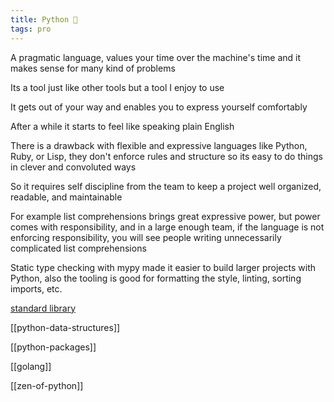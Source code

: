 ```yaml
---
title: Python 🐍
tags: pro
---
```


A pragmatic language, values your time over the machine's time and it makes sense for many kind of problems 

Its a tool just like other tools but a tool I enjoy to use

It gets out of your way and enables you to express yourself comfortably 

After a while it starts to feel like speaking plain English

There is a drawback with flexible and expressive languages like Python, Ruby, or Lisp, they don't enforce rules and structure so its easy to do things in clever and convoluted ways 

So it requires self discipline from the team to keep a project well organized, readable, and maintainable 

For example list comprehensions brings great expressive power, but power comes with responsibility, and in a large enough team, if the language is not enforcing responsibility, you will see people writing unnecessarily complicated list comprehensions 

Static type checking with mypy made it easier to build larger projects with Python, 
also the tooling is good for formatting the style, linting, sorting imports, etc. 

[standard library](https://docs.python.org/3/library/index.html)

[[python-data-structures]]

[[python-packages]]

[[golang]]

[[zen-of-python]]



